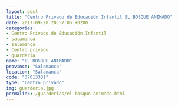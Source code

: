 ```yaml
---
layout: post
title: "Centro Privado de Educación Infantil EL BOSQUE ANIMADO"
date: 2017-09-20 20:57:05 +0200
categories:
- Centro Privado de Educación Infantil
- salamanca
- salamanca
- Centro privado
- guarderia
name: "EL BOSQUE ANIMADO"
province: "Salamanca"
location: "Salamanca"
code: "37013331"
type: "Centro privado"
img: guarderia.jpg
permalink: /guarderias/el-bosque-animado.html
---
```

